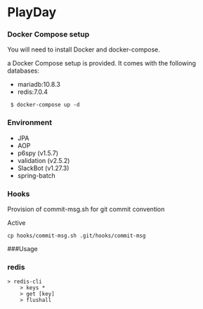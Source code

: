 # PlayDay


### Docker Compose setup
You will need to install Docker and docker-compose.

a Docker Compose setup is provided. It comes with the following databases:

- mariadb:10.8.3
- redis:7.0.4

```
 $ docker-compose up -d
```


### Environment
- JPA
- AOP
- p6spy (v1.5.7)
- validation (v2.5.2)
- SlackBot (v1.27.3)
- spring-batch


### Hooks
Provision of commit-msg.sh for git commit convention

Active
```
cp hooks/commit-msg.sh .git/hooks/commit-msg
```


###Usage

### redis
```
> redis-cli 
    > keys * 
    > get [key]
    > flushall 
```